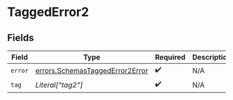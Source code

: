 # TaggedError2


## Fields

| Field                                                                              | Type                                                                               | Required                                                                           | Description                                                                        |
| ---------------------------------------------------------------------------------- | ---------------------------------------------------------------------------------- | ---------------------------------------------------------------------------------- | ---------------------------------------------------------------------------------- |
| `error`                                                                            | [errors.SchemasTaggedError2Error](../../models/errors/schemastaggederror2error.md) | :heavy_check_mark:                                                                 | N/A                                                                                |
| `tag`                                                                              | *Literal["tag2"]*                                                                  | :heavy_check_mark:                                                                 | N/A                                                                                |